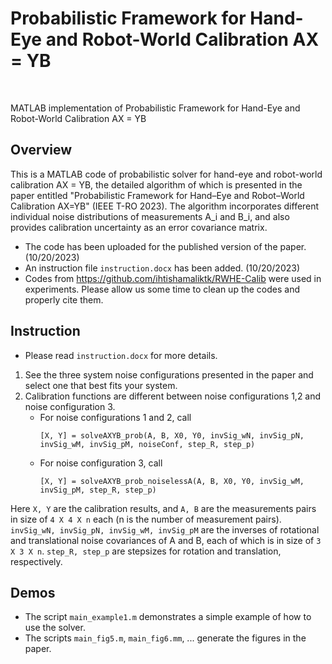 # Probabilistic Framework for Hand-Eye and Robot-World Calibration AX = YB
<br>

MATLAB implementation of Probabilistic Framework for Hand-Eye and Robot-World Calibration AX = YB


## Overview

This is a MATLAB code of probabilistic solver for hand-eye and robot-world calibration AX = YB, the detailed algorithm of which is presented in the paper entitled "Probabilistic Framework for Hand–Eye and Robot–World Calibration AX=YB" (IEEE T-RO 2023). The algorithm incorporates different individual noise distributions of measurements A_i and B_i, and also provides calibration uncertainty as an error covariance matrix.

* The code has been uploaded for the published version of the paper. (10/20/2023)
* An instruction file ``instruction.docx`` has been added. (10/20/2023)
* Codes from https://github.com/ihtishamaliktk/RWHE-Calib were used in experiments. Please allow us some time to clean up the codes and properly cite them.

## Instruction
* Please read ``instruction.docx`` for more details.

1. See the three system noise configurations presented in the paper and select one that best fits your system.
2. Calibration functions are different between noise configurations 1,2 and noise configuration 3.
	* For noise configurations 1 and 2, call	
		```
		[X, Y] = solveAXYB_prob(A, B, X0, Y0, invSig_wN, invSig_pN, invSig_wM, invSig_pM, noiseConf, step_R, step_p)
		```
	* For noise configuration 3, call		
		```
		[X, Y] = solveAXYB_prob_noiselessA(A, B, X0, Y0, invSig_wM, invSig_pM, step_R, step_p)
		```		
Here ``X, Y`` are the calibration results, and ``A, B`` are the measurements pairs in size of ``4 X 4 X n`` each (n is the number of measurement pairs). ``invSig_wN, invSig_pN, invSig_wM, invSig_pM`` are the inverses of rotational and translational noise covariances of A and B, each of which is in size of ``3 X 3 X n``. ``step_R, step_p`` are stepsizes for rotation and translation, respectively.

## Demos
* The script ``main_example1.m`` demonstrates a simple example of how to use the solver.
* The scripts ``main_fig5.m``, ``main_fig6.mm``, ... generate the figures in the paper.

